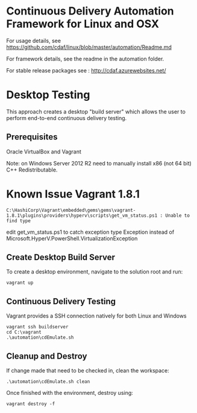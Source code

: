 Continuous Delivery Automation Framework for Linux and OSX
==========================================================

For usage details, see https://github.com/cdaf/linux/blob/master/automation/Readme.md

For framework details, see the readme in the automation folder.

For stable release packages see : http://cdaf.azurewebsites.net/

Desktop Testing
===============
This approach creates a desktop "build server" which allows the user to perform end-to-end continuous delivery testing.

Prerequisites
-------------
Oracle VirtualBox and Vagrant

Note: on Windows Server 2012 R2 need to manually install x86 (not 64 bit) C++ Redistributable.

# Known Issue Vagrant 1.8.1
    C:\HashiCorp\Vagrant\embedded\gems\gems\vagrant-1.8.1\plugins\providers\hyperv\scripts\get_vm_status.ps1 : Unable to find type

edit  get_vm_status.ps1  to catch exception type  Exception  instead of  Microsoft.HyperV.PowerShell.VirtualizationException 

Create Desktop Build Server
---------------------------

To create a desktop environment, navigate to the solution root and run:

    vagrant up

Continuous Delivery Testing
---------------------------

Vagrant provides a SSH connection natively for both Linux and Windows

    vagrant ssh buildserver
    cd C:\vagrant
	.\automation\cdEmulate.sh

Cleanup and Destroy
-------------------
If change made that need to be checked in, clean the workspace:

	.\automation\cdEmulate.sh clean

Once finished with the environment, destroy using:

    vagrant destroy -f